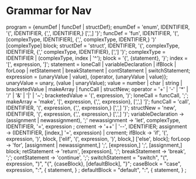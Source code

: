 # Grammar for Nav
program = {enumDef | funcDef | structDef};
enumDef = 'enum', IDENTIFIER, '{', IDENTIFIER, {',', IDENTIFIER,} [',',] '}';
funcDef = 'fun', IDENTIFIER, '(', [complexType, IDENTIFIER], {',', complexType, IDENTIFIER,} ')' [complexType] block;
structDef = 'struct', IDENTIFIER, '{', complexType, IDENTIFIER, {',' complexType, IDENTIFIER}, [','] '}';
complexType = IDENTIFIER | (complexType, index | '^');
block = '{', {statement}, '}';
index = '[', expression, ']';
statement = loneCall | variableDeclaration | ifBlock | forLoop | retStatement | breakStatement | contStatement | switchStatement;
expression = (unaryValue | value), {operator, (unaryValue | value)};
unaryValue = unary, (value | unaryValue);
value = number | char | string | bracketedValue | makeArray | funcCall | structNew;
operator = '+' | '-' | '*' | '/' | '&' | '|' | '~';
bracketedValue = '(', expression, ')';
loneCall = funcCall, ';';
makeArray = 'make', '[', expression, {',', expression}, [',',] ']';
funcCall = 'call', IDENTIFIER, '(', expression, {',', expression,} [',',] ')';
structNew = 'new', IDENTIFIER, '(', expression, {',', expression,} [',',] ')';
variableDeclaration -> (assignment | newassignment), ';'
newassignment -> 'let', complexType, IDENTIFIER, '=', expression ;
crement -> '++' | '--', IDENTIFIER;
assignment -> (IDENTIFIER, [index,] '=', expression) | crement;
ifBlock -> 'if', '(', expression, ')', block, ['elif', '(', expression, ')', block,] ['else', block];
forLoop -> 'for', [assignment | newassignment,] ';', [expression,] ';', [assignment,] block;
retStatement -> 'return', [expression], ';';
breakStatement -> 'break', ';';
contStatement -> 'continue', ';';
switchStatement = "switch", "(", expression, ")", "{", {caseBlock}, [defaultBlock], "}";
caseBlock = "case", expression, ":", { statement, } ;
defaultBlock = "default", ":", { statement, } ;
